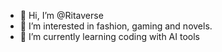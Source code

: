 - 👋 Hi, I’m @Ritaverse
- 👀 I’m interested in fashion, gaming and novels.
- 🌱 I’m currently learning coding with AI tools

<!---
Ritaverse/Ritaverse is a ✨ special ✨ repository because its `README.md` (this file) appears on your GitHub profile.
You can click the Preview link to take a look at your changes.
--->
